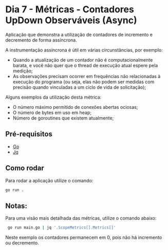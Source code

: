 # Dia 7 - Métricas - Contadores UpDown Observáveis (Async)

Aplicação que demonstra a utilização de contadores de incremento e decremento de forma assíncrona.

A instrumentação assíncrona é útil em várias circunstâncias, por exemplo:

- Quando a atualização de um contador não é computacionalmente barata, e você não quer que o thread de execução atual espere pela medição;
- As observações precisam ocorrer em frequências não relacionadas à execução do programa (ou seja, elas não podem ser medidas com precisão quando vinculadas a um ciclo de vida de solicitação);

Alguns exemplos da utilização desta métrica:

- O número máximo permitido de conexões abertas ociosas;
- O número de bytes em uso em heap;
- Número de goroutines que existem atualmente;

## Pré-requisitos

- [Go](https://go.dev)
- [Jq](https://jqlang.github.io/jq/)

## Como rodar

Para rodar a aplicação utilize o comando:

```sh
go run .
```

## Notas:

Para uma visão mais detalhada das métricas, utilize o comando abaixo:

```sh
 go run main.go | jq '.ScopeMetrics[].Metrics[]'
```

Neste exemplo os contadores permanecem em 0, pois não há incremento ou decremento.
